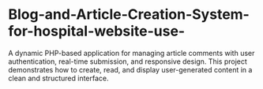 # Blog-and-Article-Creation-System-for-hospital-website-use-
A dynamic PHP-based application for managing article comments with user authentication, real-time submission, and responsive design. This project demonstrates how to create, read, and display user-generated content in a clean and structured interface.
